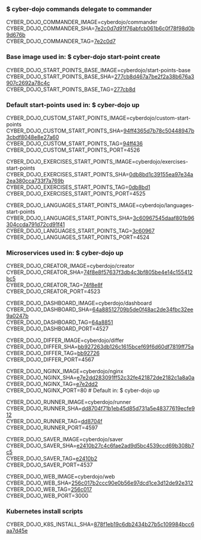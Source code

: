 ### $ cyber-dojo commands delegate to commander

CYBER_DOJO_COMMANDER_IMAGE=cyberdojo/commander  
CYBER_DOJO_COMMANDER_SHA=[7e2c0d7d91f76abfcb061b6c0f78f98d0b9d676b](https://github.com/cyber-dojo/commander/commit/7e2c0d7d91f76abfcb061b6c0f78f98d0b9d676b)  
CYBER_DOJO_COMMANDER_TAG=[7e2c0d7](https://hub.docker.com/layers/cyberdojo/commander/7e2c0d7/images/sha256-4ac59274fb670fa46cc0bba412ffdac61f5070de5c7b82e02be96aa5c1eea255)  

### Base image used in: $ cyber-dojo start-point create

CYBER_DOJO_START_POINTS_BASE_IMAGE=cyberdojo/start-points-base  
CYBER_DOJO_START_POINTS_BASE_SHA=[277cb8d467a7be2f2a38b676a3907c2692a78c4c](https://github.com/cyber-dojo/start-points-base/commit/277cb8d467a7be2f2a38b676a3907c2692a78c4c)  
CYBER_DOJO_START_POINTS_BASE_TAG=[277cb8d](https://hub.docker.com/layers/cyberdojo/start-points-base/277cb8d/images/sha256-ec5f04c01272c5180fdc4b6368af3fb5f61d8190e965a6311dbdb50d958d719b)  

### Default start-points used in: $ cyber-dojo up

CYBER_DOJO_CUSTOM_START_POINTS_IMAGE=cyberdojo/custom-start-points  
CYBER_DOJO_CUSTOM_START_POINTS_SHA=[94ff4365d7b78c50448947b3cbdf8048e8e27a60](https://github.com/cyber-dojo/custom-start-points/commit/94ff4365d7b78c50448947b3cbdf8048e8e27a60)  
CYBER_DOJO_CUSTOM_START_POINTS_TAG=[94ff436](https://hub.docker.com/layers/cyberdojo/custom-start-points/94ff436/images/sha256-b938d2342acc40d87a255fd31cdde8978ebc93b8c733f515bf4dbcd74b64c99f)  
CYBER_DOJO_CUSTOM_START_POINTS_PORT=4526

CYBER_DOJO_EXERCISES_START_POINTS_IMAGE=cyberdojo/exercises-start-points  
CYBER_DOJO_EXERCISES_START_POINTS_SHA=[0db8bd1c39155ea97e34a2ea380cca733f7a769b](https://github.com/cyber-dojo/exercises-start-points/commit/0db8bd1c39155ea97e34a2ea380cca733f7a769b)  
CYBER_DOJO_EXERCISES_START_POINTS_TAG=[0db8bd1](https://hub.docker.com/layers/cyberdojo/exercises-start-points/0db8bd1/images/sha256-bd6761995c8d638fcd88dd581bb0028adfc949a720e5697b82071ef17875ebc8)  
CYBER_DOJO_EXERCISES_START_POINTS_PORT=4525

CYBER_DOJO_LANGUAGES_START_POINTS_IMAGE=cyberdojo/languages-start-points  
CYBER_DOJO_LANGUAGES_START_POINTS_SHA=[3c60967545daaf801b96304ccda791d72cd91f41](https://github.com/cyber-dojo/languages-start-points/commit/3c60967545daaf801b96304ccda791d72cd91f41)  
CYBER_DOJO_LANGUAGES_START_POINTS_TAG=[3c60967](https://hub.docker.com/layers/cyberdojo/languages-start-points/3c60967/images/sha256-6884dcec077bcf9445306a8af70ba7e2f6ef7f9362f7b1b13ca4dfbcf13618b9)  
CYBER_DOJO_LANGUAGES_START_POINTS_PORT=4524

### Microservices used in: $ cyber-dojo up

CYBER_DOJO_CREATOR_IMAGE=cyberdojo/creator  
CYBER_DOJO_CREATOR_SHA=[74f8e8f57637f3db4c3bf805be4e14c155412bc5](https://github.com/cyber-dojo/creator/commit/74f8e8f57637f3db4c3bf805be4e14c155412bc5)  
CYBER_DOJO_CREATOR_TAG=[74f8e8f](https://hub.docker.com/layers/cyberdojo/creator/74f8e8f/images/sha256-001385ee3352b5d41cd833caf10bd4f91601fbc48664d9ae865f91b52511ac8e)  
CYBER_DOJO_CREATOR_PORT=4523

CYBER_DOJO_DASHBOARD_IMAGE=cyberdojo/dashboard  
CYBER_DOJO_DASHBOARD_SHA=[64a88512709b5de0f48ac2de34fbc32ee9a0247b](https://github.com/cyber-dojo/dashboard/commit/64a88512709b5de0f48ac2de34fbc32ee9a0247b)  
CYBER_DOJO_DASHBOARD_TAG=[64a8851](https://hub.docker.com/layers/cyberdojo/dashboard/64a8851/images/sha256-a810fe18408a2b207237fd5d080e076b02b64958f72271e4535d199644b5ca63)  
CYBER_DOJO_DASHBOARD_PORT=4527

CYBER_DOJO_DIFFER_IMAGE=cyberdojo/differ  
CYBER_DOJO_DIFFER_SHA=[bb927263db126c1615bcef69f6d60df7819ff75a](https://github.com/cyber-dojo/differ/commit/bb927263db126c1615bcef69f6d60df7819ff75a)  
CYBER_DOJO_DIFFER_TAG=[bb92726](https://hub.docker.com/layers/cyberdojo/differ/bb92726/images/sha256-d49c6b35b337c49f7f117bdf2850cec7d08eccdc611d5dfa1b2c1db66cdab4ec)  
CYBER_DOJO_DIFFER_PORT=4567

CYBER_DOJO_NGINX_IMAGE=cyberdojo/nginx  
CYBER_DOJO_NGINX_SHA=[e7e2dd283091ff52c32fe421872de2182c1a8a0a](https://github.com/cyber-dojo/nginx/commit/e7e2dd283091ff52c32fe421872de2182c1a8a0a)  
CYBER_DOJO_NGINX_TAG=[e7e2dd2](https://hub.docker.com/layers/cyberdojo/nginx/e7e2dd2/images/sha256-248085e5240be0f93b63ff00026ae3c6c78da83a63e83f7635daadb772e74d3d)  
CYBER_DOJO_NGINX_PORT=80 # Default in: $ cyber-dojo up

CYBER_DOJO_RUNNER_IMAGE=cyberdojo/runner  
CYBER_DOJO_RUNNER_SHA=[dd8704f71b1eb45d85d731a5e48377619ecfe912](https://github.com/cyber-dojo/runner/commit/dd8704f71b1eb45d85d731a5e48377619ecfe912)  
CYBER_DOJO_RUNNER_TAG=[dd8704f](https://hub.docker.com/layers/cyberdojo/runner/dd8704f/images/sha256-bf07033221b40ee05633f3cfd075263c9eeecdbc7d5553df3843b93fc3700a6d)  
CYBER_DOJO_RUNNER_PORT=4597

CYBER_DOJO_SAVER_IMAGE=cyberdojo/saver  
CYBER_DOJO_SAVER_SHA=[e2410b27c4c6fae2ad9d5bc4539ccd69b308b7c5](https://github.com/cyber-dojo/saver/commit/e2410b27c4c6fae2ad9d5bc4539ccd69b308b7c5)  
CYBER_DOJO_SAVER_TAG=[e2410b2](https://hub.docker.com/layers/cyberdojo/saver/e2410b2/images/sha256-6556228dc811218fc2c697901021fd90acdab17202ef7375f517418e7ea7cbcf)  
CYBER_DOJO_SAVER_PORT=4537

CYBER_DOJO_WEB_IMAGE=cyberdojo/web  
CYBER_DOJO_WEB_SHA=[256c017b2ccc90e0b56e97dcd1ce3d12de92e312](https://github.com/cyber-dojo/web/commit/256c017b2ccc90e0b56e97dcd1ce3d12de92e312)  
CYBER_DOJO_WEB_TAG=[256c017](https://hub.docker.com/layers/cyberdojo/web/256c017/images/sha256-cf35f72d6aa42b051d786eb2a74a31eb6bf93034588d58eb58334b5dcca40fe1)  
CYBER_DOJO_WEB_PORT=3000

### Kubernetes install scripts
CYBER_DOJO_K8S_INSTALL_SHA=[878f1eb19c6db2434b27b5c109984bcc6aa7d45e](https://github.com/cyber-dojo/k8s-install/commit/878f1eb19c6db2434b27b5c109984bcc6aa7d45e)  
